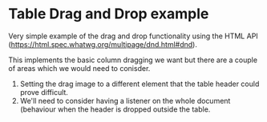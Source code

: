 # Table Drag and Drop example

Very simple example of the drag and drop functionality using the HTML API (https://html.spec.whatwg.org/multipage/dnd.html#dnd).

This implements the basic column dragging we want but there are a couple of areas which we would need to conisder.

1. Setting the drag image to a different element that the table header could prove difficult.
2. We'll need to consider having a listener on the whole document (behaviour when the header is dropped outside the table.
